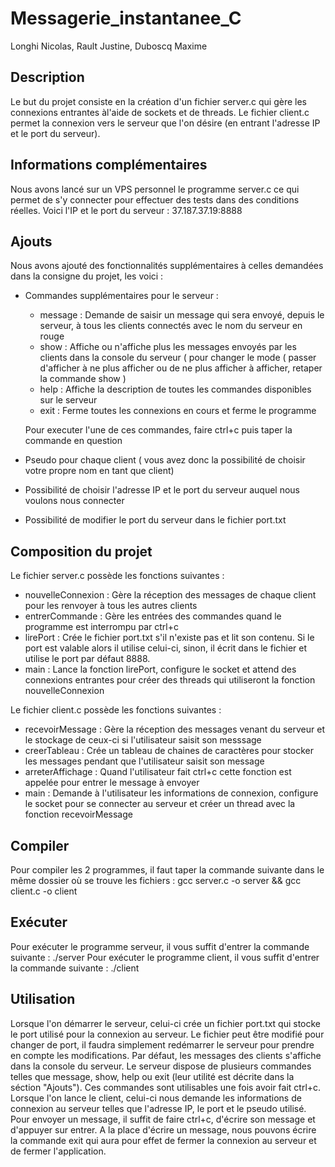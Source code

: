 # Messagerie_instantanee_C

Longhi Nicolas, Rault Justine, Duboscq Maxime

## Description
Le but du projet consiste en la création d'un fichier server.c qui gère les connexions entrantes àl'aide de sockets et de threads. Le fichier client.c permet la connexion vers le serveur que l'on désire (en entrant l'adresse IP et le port du serveur).


## Informations complémentaires
Nous avons lancé sur un VPS personnel le programme server.c ce qui permet de s'y connecter pour effectuer des tests dans des conditions réelles. Voici l'IP et le port du serveur : 37.187.37.19:8888


## Ajouts
Nous avons ajouté des fonctionnalités supplémentaires à celles demandées dans la consigne du projet, les voici : 

- Commandes supplémentaires pour le serveur : 
  - message : Demande de saisir un message qui sera envoyé, depuis le serveur, à tous les clients connectés avec le nom du serveur en rouge
  - show : Affiche ou n'affiche plus les messages envoyés par les clients dans la console du serveur ( pour changer le mode ( passer d'afficher à ne plus afficher ou de ne plus afficher à afficher, retaper la commande show )
  - help : Affiche la description de toutes les commandes disponibles sur le serveur
  - exit : Ferme toutes les connexions en cours et ferme le programme
    
  Pour executer l'une de ces commandes, faire ctrl+c puis taper la commande en question
    
- Pseudo pour chaque client ( vous avez donc la possibilité de choisir votre propre nom en tant que client)
- Possibilité de choisir l'adresse IP et le port du serveur auquel nous voulons nous connecter
- Possibilité de modifier le port du serveur dans le fichier port.txt

## Composition du projet

Le fichier server.c possède les fonctions suivantes : 
- nouvelleConnexion : Gère la réception des messages de chaque client pour les renvoyer à tous les autres clients
- entrerCommande : Gère les entrées des commandes quand le programme est interrompu par ctrl+c
- lirePort : Crée le fichier port.txt s'il n'existe pas et lit son contenu. Si le port est valable alors il utilise celui-ci, sinon, il écrit dans le fichier et utilise le port par défaut 8888.
- main : Lance la fonction lirePort, configure le socket et attend des connexions entrantes pour créer des threads qui utiliseront la fonction nouvelleConnexion


Le fichier client.c possède les fonctions suivantes : 
- recevoirMessage : Gère la réception des messages venant du serveur et le stockage de ceux-ci si l'utilisateur saisit son messsage
- creerTableau : Crée un tableau de chaines de caractères pour stocker les messages pendant que l'utilisateur saisit son message
- arreterAffichage : Quand l'utilisateur fait ctrl+c cette fonction est appelée pour entrer le message à envoyer
- main : Demande à l'utilisateur les informations de connexion, configure le socket pour se connecter au serveur et créer un thread avec la fonction recevoirMessage



## Compiler

Pour compiler les 2 programmes, il faut taper la commande suivante dans le même dossier où se trouve les fichiers : gcc server.c -o server && gcc client.c -o client


## Exécuter

Pour exécuter le programme serveur, il vous suffit d'entrer la commande suivante : ./server
Pour exécuter le programme client, il vous suffit d'entrer la commande suivante : ./client


## Utilisation

Lorsque l'on démarrer le serveur, celui-ci crée un fichier port.txt qui stocke le port utilisé pour la connexion au serveur. Le fichier peut être modifié pour changer de port, il faudra simplement redémarrer le serveur pour prendre en compte les modifications. Par défaut, les messages des clients s'affiche dans la console du serveur. Le serveur dispose de plusieurs commandes telles que message, show, help ou exit (leur utilité est décrite dans la séction "Ajouts"). Ces commandes sont utilisables une fois avoir fait ctrl+c.
Lorsque l'on lance le client, celui-ci nous demande les informations de connexion au serveur telles que l'adresse IP, le port et le pseudo utilisé. Pour envoyer un message, il suffit de faire ctrl+c, d'écrire son message et d'appuyer sur entrer. A la place d'écrire un message, nous pouvons écrire la commande exit qui aura pour effet de fermer la connexion au serveur et de fermer l'application.
